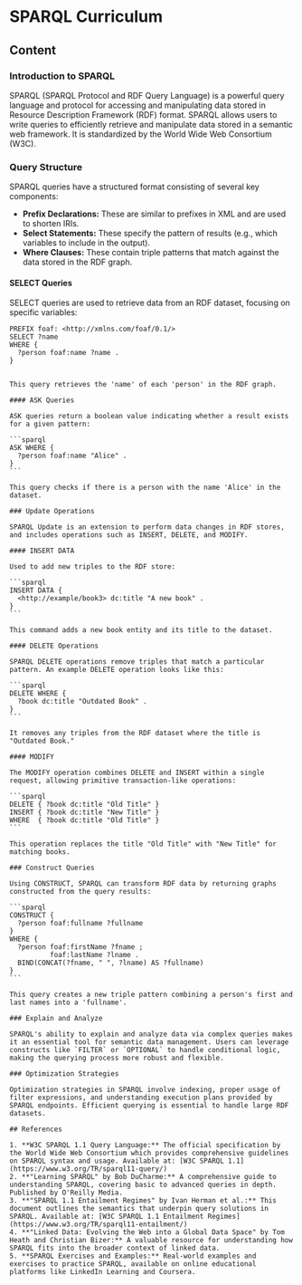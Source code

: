 # SPARQL Curriculum

## Content

### Introduction to SPARQL

SPARQL (SPARQL Protocol and RDF Query Language) is a powerful query language and protocol for accessing and manipulating data stored in Resource Description Framework (RDF) format. SPARQL allows users to write queries to efficiently retrieve and manipulate data stored in a semantic web framework. It is standardized by the World Wide Web Consortium (W3C).

### Query Structure

SPARQL queries have a structured format consisting of several key components:

- **Prefix Declarations:** These are similar to prefixes in XML and are used to shorten IRIs.
- **Select Statements:** These specify the pattern of results (e.g., which variables to include in the output).
- **Where Clauses:** These contain triple patterns that match against the data stored in the RDF graph.

#### SELECT Queries

SELECT queries are used to retrieve data from an RDF dataset, focusing on specific variables:

```sparql
PREFIX foaf: <http://xmlns.com/foaf/0.1/>
SELECT ?name
WHERE {
  ?person foaf:name ?name .
}
```

````

This query retrieves the 'name' of each 'person' in the RDF graph.

#### ASK Queries

ASK queries return a boolean value indicating whether a result exists for a given pattern:

```sparql
ASK WHERE {
  ?person foaf:name "Alice" .
}
```

This query checks if there is a person with the name 'Alice' in the dataset.

### Update Operations

SPARQL Update is an extension to perform data changes in RDF stores, and includes operations such as INSERT, DELETE, and MODIFY.

#### INSERT DATA

Used to add new triples to the RDF store:

```sparql
INSERT DATA {
  <http://example/book3> dc:title "A new book" .
}
```

This command adds a new book entity and its title to the dataset.

#### DELETE Operations

SPARQL DELETE operations remove triples that match a particular pattern. An example DELETE operation looks like this:

```sparql
DELETE WHERE {
  ?book dc:title "Outdated Book" .
}
```

It removes any triples from the RDF dataset where the title is "Outdated Book."

#### MODIFY

The MODIFY operation combines DELETE and INSERT within a single request, allowing primitive transaction-like operations:

```sparql
DELETE { ?book dc:title "Old Title" }
INSERT { ?book dc:title "New Title" }
WHERE  { ?book dc:title "Old Title" }
```

This operation replaces the title "Old Title" with "New Title" for matching books.

### Construct Queries

Using CONSTRUCT, SPARQL can transform RDF data by returning graphs constructed from the query results:

```sparql
CONSTRUCT {
  ?person foaf:fullname ?fullname
}
WHERE {
  ?person foaf:firstName ?fname ;
          foaf:lastName ?lname .
  BIND(CONCAT(?fname, " ", ?lname) AS ?fullname)
}
```

This query creates a new triple pattern combining a person's first and last names into a 'fullname'.

### Explain and Analyze

SPARQL's ability to explain and analyze data via complex queries makes it an essential tool for semantic data management. Users can leverage constructs like `FILTER` or `OPTIONAL` to handle conditional logic, making the querying process more robust and flexible.

### Optimization Strategies

Optimization strategies in SPARQL involve indexing, proper usage of filter expressions, and understanding execution plans provided by SPARQL endpoints. Efficient querying is essential to handle large RDF datasets.

## References

1. **W3C SPARQL 1.1 Query Language:** The official specification by the World Wide Web Consortium which provides comprehensive guidelines on SPARQL syntax and usage. Available at: [W3C SPARQL 1.1](https://www.w3.org/TR/sparql11-query/)
2. **"Learning SPARQL" by Bob DuCharme:** A comprehensive guide to understanding SPARQL, covering basic to advanced queries in depth. Published by O'Reilly Media.
3. **"SPARQL 1.1 Entailment Regimes" by Ivan Herman et al.:** This document outlines the semantics that underpin query solutions in SPARQL. Available at: [W3C SPARQL 1.1 Entailment Regimes](https://www.w3.org/TR/sparql11-entailment/)
4. **"Linked Data: Evolving the Web into a Global Data Space" by Tom Heath and Christian Bizer:** A valuable resource for understanding how SPARQL fits into the broader context of linked data.
5. **SPARQL Exercises and Examples:** Real-world examples and exercises to practice SPARQL, available on online educational platforms like LinkedIn Learning and Coursera.
````
